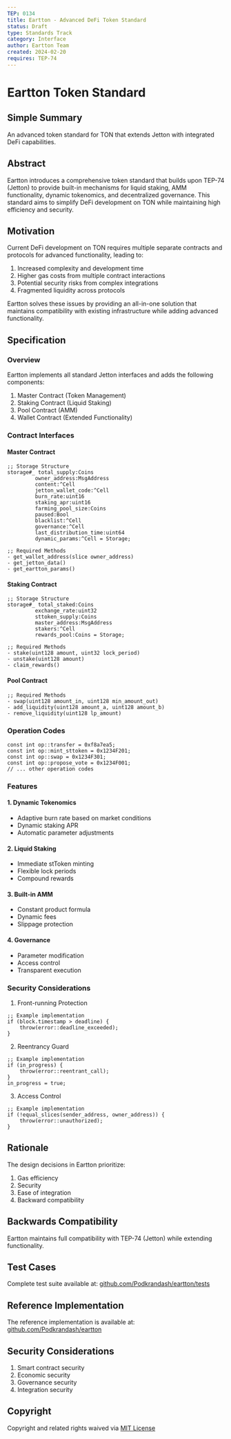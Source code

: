 ```yaml
---
TEP: 0134
title: Eartton - Advanced DeFi Token Standard
status: Draft
type: Standards Track
category: Interface
author: Eartton Team
created: 2024-02-20
requires: TEP-74
---
```


# Eartton Token Standard

## Simple Summary
An advanced token standard for TON that extends Jetton with integrated DeFi capabilities.

## Abstract
Eartton introduces a comprehensive token standard that builds upon TEP-74 (Jetton) to provide built-in mechanisms for liquid staking, AMM functionality, dynamic tokenomics, and decentralized governance. This standard aims to simplify DeFi development on TON while maintaining high efficiency and security.

## Motivation
Current DeFi development on TON requires multiple separate contracts and protocols for advanced functionality, leading to:
1. Increased complexity and development time
2. Higher gas costs from multiple contract interactions
3. Potential security risks from complex integrations
4. Fragmented liquidity across protocols

Eartton solves these issues by providing an all-in-one solution that maintains compatibility with existing infrastructure while adding advanced functionality.

## Specification

### Overview
Eartton implements all standard Jetton interfaces and adds the following components:

1. Master Contract (Token Management)
2. Staking Contract (Liquid Staking)
3. Pool Contract (AMM)
4. Wallet Contract (Extended Functionality)

### Contract Interfaces

#### Master Contract
```func
;; Storage Structure
storage#_ total_supply:Coins
         owner_address:MsgAddress
         content:^Cell
         jetton_wallet_code:^Cell
         burn_rate:uint16
         staking_apr:uint16
         farming_pool_size:Coins
         paused:Bool
         blacklist:^Cell
         governance:^Cell
         last_distribution_time:uint64
         dynamic_params:^Cell = Storage;

;; Required Methods
- get_wallet_address(slice owner_address)
- get_jetton_data()
- get_eartton_params()
```

#### Staking Contract
```func
;; Storage Structure
storage#_ total_staked:Coins
         exchange_rate:uint32
         sttoken_supply:Coins
         master_address:MsgAddress
         stakers:^Cell
         rewards_pool:Coins = Storage;

;; Required Methods
- stake(uint128 amount, uint32 lock_period)
- unstake(uint128 amount)
- claim_rewards()
```

#### Pool Contract
```func
;; Required Methods
- swap(uint128 amount_in, uint128 min_amount_out)
- add_liquidity(uint128 amount_a, uint128 amount_b)
- remove_liquidity(uint128 lp_amount)
```

### Operation Codes
```func
const int op::transfer = 0xf8a7ea5;
const int op::mint_sttoken = 0x1234F201;
const int op::swap = 0x1234F301;
const int op::propose_vote = 0x1234F001;
// ... other operation codes
```

### Features

#### 1. Dynamic Tokenomics
- Adaptive burn rate based on market conditions
- Dynamic staking APR
- Automatic parameter adjustments

#### 2. Liquid Staking
- Immediate stToken minting
- Flexible lock periods
- Compound rewards

#### 3. Built-in AMM
- Constant product formula
- Dynamic fees
- Slippage protection

#### 4. Governance
- Parameter modification
- Access control
- Transparent execution

### Security Considerations

1. Front-running Protection
```func
;; Example implementation
if (block.timestamp > deadline) {
    throw(error::deadline_exceeded);
}
```

2. Reentrancy Guard
```func
;; Example implementation
if (in_progress) {
    throw(error::reentrant_call);
}
in_progress = true;
```

3. Access Control
```func
;; Example implementation
if (!equal_slices(sender_address, owner_address)) {
    throw(error::unauthorized);
}
```

## Rationale
The design decisions in Eartton prioritize:
1. Gas efficiency
2. Security
3. Ease of integration
4. Backward compatibility

## Backwards Compatibility
Eartton maintains full compatibility with TEP-74 (Jetton) while extending functionality.

## Test Cases
Complete test suite available at: [github.com/Podkrandash/eartton/tests](https://github.com/Podkrandash/eartton/tests)

## Reference Implementation
The reference implementation is available at: [github.com/Podkrandash/eartton](https://github.com/Podkrandash/eartton)

## Security Considerations
1. Smart contract security
2. Economic security
3. Governance security
4. Integration security

## Copyright
Copyright and related rights waived via [MIT License](LICENSE) 